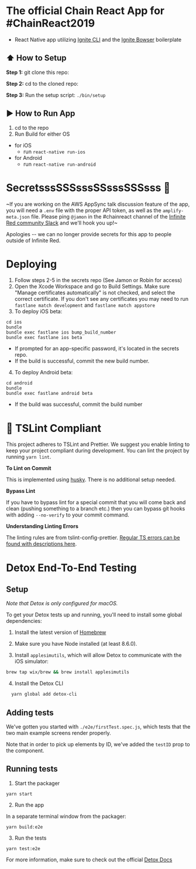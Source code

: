 # The official Chain React App for #ChainReact2019

- React Native app utilizing [Ignite CLI](https://github.com/infinitered/ignite) and the [Ignite Bowser](https://github.com/infinitered/ignite-bowser) boilerplate

## :arrow_up: How to Setup

**Step 1:** git clone this repo:

**Step 2:** cd to the cloned repo:

**Step 3:** Run the setup script: `./bin/setup`

## :arrow_forward: How to Run App

1.  cd to the repo
2.  Run Build for either OS

- for iOS
  - run `react-native run-ios`
- for Android
  - run `react-native run-android`

# SecretsssSSSsssSSsssSSSsss :snake:

~If you are working on the AWS AppSync talk discussion feature of the app, you will need a `.env` file with the proper API token, as well as the `amplify-meta.json` file. Please ping `@jamon` in the #chainreact channel of the [Infinite Red community Slack](http://community.infinite.red) and we'll hook you up!~

Apologies -- we can no longer provide secrets for this app to people outside of Infinite Red.

# Deploying

1. Follow steps 2-5 in the secrets repo (See Jamon or Robin for access)
2. Open the Xcode Workspace and go to Build Settings. Make sure "Manage certificates automatically" is not checked, and select the correct certificate. If you don't see any certificates you may need to run `fastlane match development` and `fastlane match appstore`
3. To deploy iOS beta:

```
cd ios
bundle
bundle exec fastlane ios bump_build_number
bundle exec fastlane ios beta
```

- If prompted for an app-specific password, it's located in the secrets repo.
- If the build is successful, commit the new build number.

4. To deploy Android beta:

```
cd android
bundle
bundle exec fastlane android beta
```

- If the build was successful, commit the build number

# :no_entry_sign: TSLint Compliant

This project adheres to TSLint and Prettier. We suggest you enable linting to keep your project compliant during development. You can lint the project by running `yarn lint`.

**To Lint on Commit**

This is implemented using [husky](https://github.com/typicode/husky). There is no additional setup needed.

**Bypass Lint**

If you have to bypass lint for a special commit that you will come back and clean (pushing something to a branch etc.) then you can bypass git hooks with adding `--no-verify` to your commit command.

**Understanding Linting Errors**

The linting rules are from tslint-config-prettier. [Regular TS errors can be found with descriptions here](https://palantir.github.io/tslint/rules/).

# Detox End-To-End Testing

## Setup

_Note that Detox is only configured for macOS._

To get your Detox tests up and running, you'll need to install some global dependencies:

1. Install the latest version of [Homebrew](https://brew.sh/)

2. Make sure you have Node installed (at least 8.6.0).

3. Install `applesimutils`, which will allow Detox to communicate with the iOS simulator:

```bash
brew tap wix/brew && brew install applesimutils
```

4. Install the Detox CLI

```bash
  yarn global add detox-cli
```

## Adding tests

We've gotten you started with `./e2e/firstTest.spec.js`, which tests that the two main example screens render properly.

Note that in order to pick up elements by ID, we've added the `testID` prop to the component.

## Running tests

1. Start the packager

```
yarn start
```

2. Run the app

In a separate terminal window from the packager:

```
yarn build:e2e
```

3. Run the tests

```
yarn test:e2e
```

For more information, make sure to check out the official [Detox Docs](https://github.com/wix/Detox/blob/master/docs/README.md)
